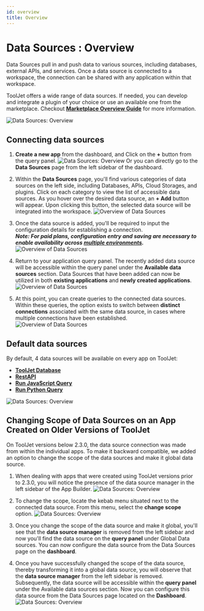 ```yaml
---
id: overview
title: Overview
---
```


# Data Sources : Overview

Data Sources pull in and push data to various sources, including databases, external APIs, and services. Once a data source is connected to a workspace, the connection can be shared with any application within that workspace.

ToolJet offers a wide range of data sources. If needed, you can develop and integrate a plugin of your choice or use an available one from the marketplace. Checkout **[Marketplace Overview Guide](/docs/marketplace/marketplace-overview)** for more information.

<img className="screenshot-full" src="/img/datasource-reference/overview/overview-v2.png" alt="Data Sources: Overview" />

## Connecting data sources

1. **Create a new app** from the dashboard, and Click on the **+** button from the query panel.
    <img className="screenshot-full" src="/img/datasource-reference/overview/query-panel.png" alt="Data Sources: Overview" />
    Or you can directly go to the **Data Sources** page from the left sidebar of the dashboard.

2. Within the **Data Sources** page, you'll find various categories of data sources on the left side, including Databases, APIs, Cloud Storages, and plugins. Click on each category to view the list of accessible data sources. As you hover over the desired data source, an **+ Add** button will appear. Upon clicking this button, the selected data source will be integrated into the workspace.
    <img className="screenshot-full" src="/img/datasource-reference/newui/overview/gdsadd-v2.png" alt="Overview of Data Sources" />
  
3. Once the data source is added, you'll be required to input the configuration details for establishing a connection. <br/>
    ***Note: For paid plans, configuration entry and saving are necessary to enable availability across [multiple environments](/docs/development-lifecycle/environment/self-hosted/multi-environment).***
    <img className="screenshot-full" src="/img/datasource-reference/newui/overview/connectinggds-v2.gif" alt="Overview of Data Sources" />
  
4. Return to your application query panel. The recently added data source will be accessible within the query panel under the **Available data sources** section. Data Sources that have been added can now be utilized in both **existing applications** and **newly created applications**.
    <img className="screenshot-full" src="/img/datasource-reference/overview/available-ds.png" alt="Overview of Data Sources" />
  
5. At this point, you can create queries to the connected data sources. Within these queries, the option exists to switch between **distinct connections** associated with the same data source, in cases where multiple connections have been established.
    <img className="screenshot-full" src="/img/datasource-reference/newui/overview/switch1.gif" alt="Overview of Data Sources" />

## Default data sources

By default, 4 data sources will be available on every app on ToolJet:
- **[ToolJet Database](/docs/tooljet-db/tooljet-database/)**
- **[RestAPI](/docs/data-sources/restapi/)**
- **[Run JavaScript Query](/docs/data-sources/run-js/)**
- **[Run Python Query](/docs/data-sources/run-py/)**

<img className="screenshot-full" src="/img/datasource-reference/newui/overview/defds.png" alt="Data Sources: Overview" />

## Changing Scope of Data Sources on an App Created on Older Versions of ToolJet

On ToolJet versions below 2.3.0, the data source connection was made from within the individual apps. To make it backward compatible, we added an option to change the scope of the data sources and make it global data source.

1. When dealing with apps that were created using ToolJet versions prior to 2.3.0, you will notice the presence of the data source manager in the left sidebar of the App Builder.
    <img className="screenshot-full" src="/img/datasource-reference/overview/leftsidebar.png" alt="Data Sources: Overview" />

2. To change the scope, locate the kebab menu situated next to the connected data source. From this menu, select the **change scope** option.
    <img className="screenshot-full" src="/img/datasource-reference/overview/changescope.png" alt="Data Sources: Overview" />

3. Once you change the scope of the data source and make it global, you'll see that the **data source manager** is removed from the left sidebar and now you'll find the data source on the **query panel** under Global Data sources. You can now configure the data source from the Data Sources page on the **dashboard**.

4. Once you have successfully changed the scope of the data source, thereby transforming it into a global data source, you will observe that the **data source manager** from the left sidebar is removed. Subsequently, the data source will be accessible within the **query panel** under the Available data sources section. Now you can configure this data source from the Data Sources page located on the **Dashboard**.
    <img className="screenshot-full" src="/img/datasource-reference/overview/queryadd.png" alt="Data Sources: Overview" />
